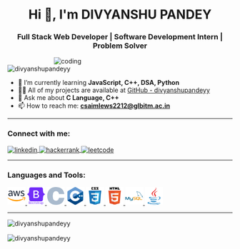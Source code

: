 <h1 align="center">Hi 👋, I'm DIVYANSHU PANDEY</h1>
<h3 align="center">Full Stack Web Developer | Software Development Intern | Problem Solver</h3>

<img align="right" alt="coding" width="400" src="gif.gif" />

<p align="left">
  <img src="https://komarev.com/ghpvc/?username=divyanshupandeyy&label=Profile%20views&color=0e75b6&style=flat" alt="divyanshupandeyy" />
</p>

- 🌱 I’m currently learning **JavaScript, C++, DSA, Python**
- 👨‍💻 All of my projects are available at [GitHub - divyanshupandeyy](https://github.com/divyanshupandeyy)
- 💬 Ask me about **C Language, C++**
- 📫 How to reach me: **csaimlews2212@glbitm.ac.in**

---

<h3 align="left">Connect with me:</h3>
<p align="left">
  <a href="https://www.linkedin.com/in/divyanshu-pandey-a10880257/" target="_blank">
    <img align="center" src="https://raw.githubusercontent.com/rahuldkjain/github-profile-readme-generator/master/src/images/icons/Social/linked-in-alt.svg" alt="linkedin" height="30" width="40" />
  </a>
  <a href="https://www.hackerrank.com/profile/masterdivyanshu1" target="_blank">
    <img align="center" src="https://raw.githubusercontent.com/rahuldkjain/github-profile-readme-generator/master/src/images/icons/Social/hackerrank.svg" alt="hackerrank" height="30" width="40" />
  </a>
  <a href="https://leetcode.com/u/9695114895/" target="_blank">
    <img align="center" src="https://upload.wikimedia.org/wikipedia/commons/1/19/LeetCode_logo_black.png" alt="leetcode" width="40" height="30" />
  </a>
</p>

---

<h3 align="left">Languages and Tools:</h3>
<p align="left">
  <a href="https://aws.amazon.com" target="_blank" rel="noreferrer">
    <img src="https://raw.githubusercontent.com/devicons/devicon/master/icons/amazonwebservices/amazonwebservices-original-wordmark.svg" alt="aws" width="40" height="40"/>
  </a>
  <a href="https://getbootstrap.com" target="_blank" rel="noreferrer">
    <img src="https://raw.githubusercontent.com/devicons/devicon/master/icons/bootstrap/bootstrap-plain-wordmark.svg" alt="bootstrap" width="40" height="40"/>
  </a>
  <a href="https://www.cprogramming.com/" target="_blank" rel="noreferrer">
    <img src="https://raw.githubusercontent.com/devicons/devicon/master/icons/c/c-original.svg" alt="c" width="40" height="40"/>
  </a>
  <a href="https://www.w3schools.com/cpp/" target="_blank" rel="noreferrer">
    <img src="https://raw.githubusercontent.com/devicons/devicon/master/icons/cplusplus/cplusplus-original.svg" alt="cplusplus" width="40" height="40"/>
  </a>
  <a href="https://www.w3schools.com/css/" target="_blank" rel="noreferrer">
    <img src="https://raw.githubusercontent.com/devicons/devicon/master/icons/css3/css3-original-wordmark.svg" alt="css3" width="40" height="40"/>
  </a>
  <a href="https://www.w3.org/html/" target="_blank" rel="noreferrer">
    <img src="https://raw.githubusercontent.com/devicons/devicon/master/icons/html5/html5-original-wordmark.svg" alt="html5" width="40" height="40"/>
  </a>
  <a href="https://www.mysql.com/" target="_blank" rel="noreferrer">
    <img src="https://raw.githubusercontent.com/devicons/devicon/master/icons/mysql/mysql-original-wordmark.svg" alt="mysql" width="40" height="40"/>
  </a>
  <a href="https://www.java.com/" target="_blank" rel="noreferrer">
    <img src="https://raw.githubusercontent.com/devicons/devicon/master/icons/java/java-original.svg" alt="java" width="40" height="40"/>
  </a>
</p>

---

<p>
  <img align="center" src="https://github-readme-stats.vercel.app/api?username=divyanshupandeyy&show_icons=true&locale=en" alt="divyanshupandeyy" />
</p>

<p>
  <img align="center" src="https://github-readme-streak-stats.herokuapp.com/?user=divyanshupandeyy&" alt="divyanshupandeyy" />
</p>
